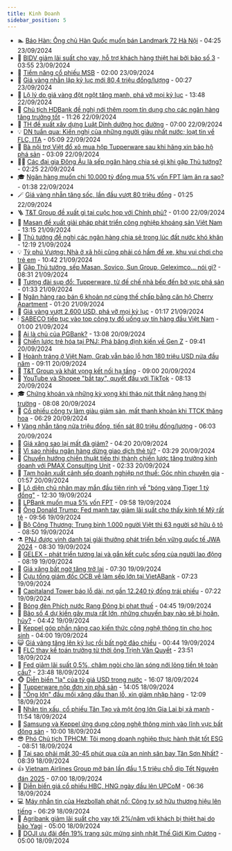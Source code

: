 ```yaml
---
title: Kinh Doanh
sidebar_position: 5
---
```


<!-- dantri-kinh-doanh:START -->
- 🏊 [Báo Hàn: Ông chủ Hàn Quốc muốn bán Landmark 72 Hà Nội](https://dantri.com.vn/kinh-doanh/bao-han-ong-chu-han-quoc-muon-ban-landmark-72-ha-noi-20240923111949059.htm) - 04:25 23/09/2024
- 🦆 [BIDV giảm lãi suất cho vay, hỗ trợ khách hàng thiệt hại bởi bão số 3](https://dantri.com.vn/kinh-doanh/bidv-giam-lai-suat-cho-vay-ho-tro-khach-hang-thiet-hai-boi-bao-so-3-20240923103632450.htm) - 03:55 23/09/2024
- 🦄 [Tiềm năng cổ phiếu MSB](https://dantri.com.vn/kinh-doanh/tiem-nang-co-phieu-msb-20240920214128399.htm) - 02:00 23/09/2024
- 🌝 [Giá vàng nhẫn lập kỷ lục mới 80,4 triệu đồng/lượng](https://dantri.com.vn/kinh-doanh/gia-vang-nhan-lap-ky-luc-moi-804-trieu-dongluong-20240923022113048.htm) - 00:27 23/09/2024
- 💃 [Lộ lý do giá vàng đột ngột tăng mạnh, phá vỡ mọi kỷ lục](https://dantri.com.vn/kinh-doanh/lo-ly-do-gia-vang-dot-ngot-tang-manh-pha-vo-moi-ky-luc-20240922192418837.htm) - 13:48 22/09/2024
- 🦏 [Chủ tịch HDBank đề nghị nới thêm room tín dụng cho các ngân hàng tăng trưởng tốt](https://dantri.com.vn/kinh-doanh/chu-tich-hdbank-de-nghi-noi-them-room-tin-dung-cho-cac-ngan-hang-tang-truong-tot-20240922181258574.htm) - 11:26 22/09/2024
- 🦩 [TH đề xuất xây dựng Luật Dinh dưỡng học đường](https://dantri.com.vn/kinh-doanh/th-de-xuat-xay-dung-luat-dinh-duong-hoc-duong-20240922092315211.htm) - 07:00 22/09/2024
- 💡 [DN tuần qua: Kiến nghị của những người giàu nhất nước; loạt tin về FLC, ITA](https://dantri.com.vn/kinh-doanh/dn-tuan-qua-kien-nghi-cua-nhung-nguoi-giau-nhat-nuoc-loat-tin-ve-flc-ita-20240922074706149.htm) - 05:09 22/09/2024
- 🌊 [Bà nội trợ Việt đổ xô mua hộp Tupperware sau khi hãng xin bảo hộ phá sản](https://dantri.com.vn/kinh-doanh/ba-noi-tro-viet-do-xo-mua-hop-tupperware-sau-khi-hang-xin-bao-ho-pha-san-20240921153842439.htm) - 03:09 22/09/2024
- 🧑‍💻 [Các đại gia Đông Âu là sếp ngân hàng chia sẻ gì khi gặp Thủ tướng?](https://dantri.com.vn/kinh-doanh/cac-dai-gia-dong-au-la-sep-ngan-hang-chia-se-gi-khi-gap-thu-tuong-20240921235854358.htm) - 02:25 22/09/2024
- 🎓 [Ngân hàng muốn chi 10.000 tỷ đồng mua 5% vốn FPT làm ăn ra sao?](https://dantri.com.vn/kinh-doanh/ngan-hang-muon-chi-10000-ty-dong-mua-5-von-fpt-lam-an-ra-sao-20240920211004374.htm) - 01:38 22/09/2024
- 🪄 [Giá vàng nhẫn tăng sốc, lần đầu vượt 80 triệu đồng](https://dantri.com.vn/kinh-doanh/gia-vang-nhan-tang-soc-lan-dau-vuot-80-trieu-dong-20240921222208354.htm) - 01:25 22/09/2024
- 🪜 [T&amp;T Group đề xuất gì tại cuộc họp với Chính phủ?](https://dantri.com.vn/kinh-doanh/tt-group-de-xuat-gi-tai-cuoc-hop-voi-chinh-phu-20240921214858262.htm) - 01:00 22/09/2024
- 🦄 [Masan đề xuất giải pháp phát triển công nghiệp khoáng sản Việt Nam](https://dantri.com.vn/kinh-doanh/masan-de-xuat-giai-phap-phat-trien-cong-nghiep-khoang-san-viet-nam-20240921195336264.htm) - 13:15 21/09/2024
- 💯 [Thủ tướng đề nghị các ngân hàng chia sẻ trong lúc đất nước khó khăn](https://dantri.com.vn/kinh-doanh/thu-tuong-de-nghi-cac-ngan-hang-chia-se-trong-luc-dat-nuoc-kho-khan-20240921191440204.htm) - 12:19 21/09/2024
- 💡 [Tỷ phú Vượng: Nhà ở xã hội cũng phải có hầm để xe, khu vui chơi cho trẻ em](https://dantri.com.vn/kinh-doanh/ty-phu-vuong-nha-o-xa-hoi-cung-phai-co-ham-de-xe-khu-vui-choi-cho-tre-em-20240921172157845.htm) - 10:42 21/09/2024
- 🧰 [Gặp Thủ tướng, sếp Masan, Sovico, Sun Group, Geleximco... nói gì?](https://dantri.com.vn/kinh-doanh/gap-thu-tuong-sep-masan-sovico-sun-group-geleximco-noi-gi-20240921132216882.htm) - 08:31 21/09/2024
- 🎊 [Tượng đài sụp đổ: Tupperware, từ đế chế nhà bếp đến bờ vực phá sản](https://dantri.com.vn/kinh-doanh/tuong-dai-sup-do-tupperware-tu-de-che-nha-bep-den-bo-vuc-pha-san-20240921020238138.htm) - 01:33 21/09/2024
- 🔭 [Ngân hàng rao bán 6 khoản nợ cùng thế chấp bằng căn hộ Cherry Apartment](https://dantri.com.vn/kinh-doanh/ngan-hang-rao-ban-6-khoan-no-cung-the-chap-bang-can-ho-cherry-apartment-20240920202154110.htm) - 01:20 21/09/2024
- 💼 [Giá vàng vượt 2.600 USD, phá vỡ mọi kỷ lục](https://dantri.com.vn/kinh-doanh/gia-vang-vuot-2600-usd-pha-vo-moi-ky-luc-20240921004033594.htm) - 01:17 21/09/2024
- 🕯 [SABECO tiếp tục vào top công ty đồ uống uy tín hàng đầu Việt Nam](https://dantri.com.vn/kinh-doanh/sabeco-tiep-tuc-vao-top-cong-ty-do-uong-uy-tin-hang-dau-viet-nam-20240920211744973.htm) - 01:00 21/09/2024
- 🫣 [Ai là chủ của PGBank?](https://dantri.com.vn/kinh-doanh/ai-la-chu-cua-pgbank-20240920094020347.htm) - 13:08 20/09/2024
- 🤠 [Chiến lược trẻ hóa tại PNJ: Phá băng định kiến về Gen Z](https://dantri.com.vn/kinh-doanh/chien-luoc-tre-hoa-tai-pnj-pha-bang-dinh-kien-ve-gen-z-20240920163434305.htm) - 09:41 20/09/2024
- 🌈 [Hoành tráng ở Việt Nam, Grab vẫn báo lỗ hơn 180 triệu USD nửa đầu năm](https://dantri.com.vn/kinh-doanh/hoanh-trang-o-viet-nam-grab-van-bao-lo-hon-180-trieu-usd-nua-dau-nam-20240918151710474.htm) - 09:11 20/09/2024
- 🦅 [T&amp;T Group và khát vọng kết nối hạ tầng](https://dantri.com.vn/kinh-doanh/tt-group-va-khat-vong-ket-noi-ha-tang-20240920120258602.htm) - 09:00 20/09/2024
- 🌁 [YouTube và Shopee &quot;bắt tay&quot;, quyết đấu với TikTok](https://dantri.com.vn/kinh-doanh/youtube-va-shopee-bat-tay-quyet-dau-voi-tiktok-20240920145108372.htm) - 08:13 20/09/2024
- 🎓 [Chứng khoán và những kỳ vọng khi tháo nút thắt nâng hạng thị trường](https://dantri.com.vn/kinh-doanh/chung-khoan-va-nhung-ky-vong-khi-thao-nut-that-nang-hang-thi-truong-20240920112929793.htm) - 08:08 20/09/2024
- 📝 [Cổ phiếu công ty làm giàu giảm sàn, mất thanh khoản khi TTCK thăng hoa](https://dantri.com.vn/kinh-doanh/co-phieu-cong-ty-lam-giau-giam-san-mat-thanh-khoan-khi-ttck-thang-hoa-20240920130456577.htm) - 06:29 20/09/2024
- 🕴 [Vàng nhẫn tăng nửa triệu đồng, tiến sát 80 triệu đồng/lượng](https://dantri.com.vn/kinh-doanh/vang-nhan-tang-nua-trieu-dong-tien-sat-80-trieu-dongluong-20240920071832991.htm) - 06:03 20/09/2024
- 🧰 [Giá xăng sao lại mất đà giảm?](https://dantri.com.vn/kinh-doanh/gia-xang-sao-lai-mat-da-giam-20240920100818247.htm) - 04:20 20/09/2024
- 🤖 [Vì sao nhiều ngân hàng dừng giao dịch thẻ từ?](https://dantri.com.vn/kinh-doanh/vi-sao-nhieu-ngan-hang-dung-giao-dich-the-tu-20240920075110891.htm) - 03:29 20/09/2024
- 🤠 [Chuyển hướng chiến thuật tiếp thị thành chiến lược tăng trưởng kinh doanh với PMAX Consulting Unit](https://dantri.com.vn/kinh-doanh/chuyen-huong-chien-thuat-tiep-thi-thanh-chien-luoc-tang-truong-kinh-doanh-voi-pmax-consulting-unit-20240920091553340.htm) - 02:33 20/09/2024
- 🌮 [Tạm hoãn xuất cảnh sếp doanh nghiệp nợ thuế: Góc nhìn chuyên gia](https://dantri.com.vn/kinh-doanh/tam-hoan-xuat-canh-sep-doanh-nghiep-no-thue-goc-nhin-chuyen-gia-20240919161558974.htm) - 01:57 20/09/2024
- 🦄 [Lộ diện chủ nhân may mắn đầu tiên rinh về &quot;bóng vàng Tiger 1 tỷ đồng&quot;](https://dantri.com.vn/kinh-doanh/lo-dien-chu-nhan-may-man-dau-tien-rinh-ve-bong-vang-tiger-1-ty-dong-20240919171342317.htm) - 12:30 19/09/2024
- 👺 [LPBank muốn mua 5% vốn FPT](https://dantri.com.vn/kinh-doanh/lpbank-muon-mua-5-von-fpt-20240919135448980.htm) - 09:58 19/09/2024
- 🤗 [Ông Donald Trump: Fed mạnh tay giảm lãi suất cho thấy kinh tế Mỹ rất tệ](https://dantri.com.vn/kinh-doanh/ong-donald-trump-fed-manh-tay-giam-lai-suat-cho-thay-kinh-te-my-rat-te-20240919162120597.htm) - 09:56 19/09/2024
- 💪 [Bộ Công Thương: Trung bình 1.000 người Việt thì 63 người sở hữu ô tô](https://dantri.com.vn/kinh-doanh/bo-cong-thuong-trung-binh-1000-nguoi-viet-thi-63-nguoi-so-huu-o-to-20240919153328285.htm) - 08:50 19/09/2024
- ⚗️ [PNJ được vinh danh tại giải thưởng phát triển bền vững quốc tế JWA 2024](https://dantri.com.vn/kinh-doanh/pnj-duoc-vinh-danh-tai-giai-thuong-phat-trien-ben-vung-quoc-te-jwa-2024-20240919152550271.htm) - 08:30 19/09/2024
- 🧠 [GELEX - phát triển tương lai và gắn kết cuộc sống của người lao động](https://dantri.com.vn/kinh-doanh/gelex-phat-trien-tuong-lai-va-gan-ket-cuoc-song-cua-nguoi-lao-dong-20240919151553520.htm) - 08:19 19/09/2024
- 🗽 [Giá xăng bất ngờ tăng trở lại](https://dantri.com.vn/kinh-doanh/gia-xang-bat-ngo-tang-tro-lai-20240919142910206.htm) - 07:30 19/09/2024
- 🫣 [Cựu tổng giám đốc OCB về làm sếp lớn tại VietABank](https://dantri.com.vn/kinh-doanh/cuu-tong-giam-doc-ocb-ve-lam-sep-lon-tai-vietabank-20240919123212674.htm) - 07:23 19/09/2024
- 🫣 [Capitaland Tower báo lỗ dài, nợ gần 12.240 tỷ đồng trái phiếu](https://dantri.com.vn/kinh-doanh/capitaland-tower-bao-lo-dai-no-gan-12240-ty-dong-trai-phieu-20240919092721071.htm) - 07:22 19/09/2024
- 🫣 [Bóng đèn Phích nước Rạng Đông bị phạt thuế](https://dantri.com.vn/kinh-doanh/bong-den-phich-nuoc-rang-dong-bi-phat-thue-20240919105528863.htm) - 04:45 19/09/2024
- 💂 [Bão số 4 dự kiến gây mưa rất lớn, những chuyến bay nào sẽ bị hoãn, hủy?](https://dantri.com.vn/kinh-doanh/bao-so-4-du-kien-gay-mua-rat-lon-nhung-chuyen-bay-nao-se-bi-hoan-huy-20240919112833901.htm) - 04:42 19/09/2024
- 💫 [Keppel góp phần nâng cao kiến thức công nghệ thông tin cho học sinh](https://dantri.com.vn/kinh-doanh/keppel-gop-phan-nang-cao-kien-thuc-cong-nghe-thong-tin-cho-hoc-sinh-20240919104201800.htm) - 04:00 19/09/2024
- 😺 [Giá vàng tăng lên kỷ lục rồi bất ngờ đảo chiều](https://dantri.com.vn/kinh-doanh/gia-vang-tang-len-ky-luc-roi-bat-ngo-dao-chieu-20240919000459727.htm) - 00:44 19/09/2024
- 🦆 [FLC thay kế toán trưởng từ thời ông Trịnh Văn Quyết](https://dantri.com.vn/kinh-doanh/flc-thay-ke-toan-truong-tu-thoi-ong-trinh-van-quyet-20240918165225222.htm) - 23:51 18/09/2024
- 👀 [Fed giảm lãi suất 0,5%, châm ngòi cho làn sóng nới lỏng tiền tệ toàn cầu?](https://dantri.com.vn/kinh-doanh/fed-giam-lai-suat-05-cham-ngoi-cho-lan-song-noi-long-tien-te-toan-cau-20240919020609470.htm) - 23:48 18/09/2024
- 🐵 [Diễn biến &quot;lạ&quot; của tỷ giá USD trong nước](https://dantri.com.vn/kinh-doanh/dien-bien-la-cua-ty-gia-usd-trong-nuoc-20240918124338347.htm) - 16:07 18/09/2024
- 🤖 [Tupperware nộp đơn xin phá sản](https://dantri.com.vn/kinh-doanh/tupperware-nop-don-xin-pha-san-20240918200523741.htm) - 14:05 18/09/2024
- 💂 [&quot;Ông lớn&quot; đầu mối xăng dầu than lỗ, xin giảm nhập hàng](https://dantri.com.vn/kinh-doanh/ong-lon-dau-moi-xang-dau-than-lo-xin-giam-nhap-hang-20240918171019988.htm) - 12:09 18/09/2024
- 🦆 [Nhận tin xấu, cổ phiếu Tân Tạo và một ông lớn Gia Lai bị xả mạnh](https://dantri.com.vn/kinh-doanh/nhan-tin-xau-co-phieu-tan-tao-va-mot-ong-lon-gia-lai-bi-xa-manh-20240918174634863.htm) - 11:54 18/09/2024
- 🦅 [Samsung và Keppel ứng dụng công nghệ thông minh vào lĩnh vực bất động sản](https://dantri.com.vn/kinh-doanh/samsung-va-keppel-ung-dung-cong-nghe-thong-minh-vao-linh-vuc-bat-dong-san-20240918162125804.htm) - 10:00 18/09/2024
- 😎 [Phó Chủ tịch TPHCM: Tôi mong doanh nghiệp thực hành thật tốt ESG](https://dantri.com.vn/kinh-doanh/pho-chu-tich-tphcm-toi-mong-doanh-nghiep-thuc-hanh-that-tot-esg-20240918145335403.htm) - 08:51 18/09/2024
- 🐎 [Tại sao phải mất 30-45 phút qua cửa an ninh sân bay Tân Sơn Nhất?](https://dantri.com.vn/kinh-doanh/tai-sao-phai-mat-30-45-phut-qua-cua-an-ninh-san-bay-tan-son-nhat-20240918142525465.htm) - 08:39 18/09/2024
- 👍 [Vietnam Airlines Group mở bán lần đầu 1,5 triệu chỗ dịp Tết Nguyên đán 2025](https://dantri.com.vn/kinh-doanh/vietnam-airlines-group-mo-ban-lan-dau-15-trieu-cho-dip-tet-nguyen-dan-2025-20240918115904731.htm) - 07:00 18/09/2024
- 🦒 [Diễn biến giá cổ phiếu HBC, HNG ngày đầu lên UPCoM](https://dantri.com.vn/kinh-doanh/dien-bien-gia-co-phieu-hbc-hng-ngay-dau-len-upcom-20240918131631993.htm) - 06:36 18/09/2024
- 💻 [Máy nhắn tin của Hezbollah phát nổ: Công ty sở hữu thương hiệu lên tiếng](https://dantri.com.vn/kinh-doanh/may-nhan-tin-cua-hezbollah-phat-no-cong-ty-so-huu-thuong-hieu-len-tieng-20240918124008117.htm) - 06:29 18/09/2024
- 👺 [Agribank giảm lãi suất cho vay tới 2%/năm với khách bị thiệt hại do bão Yagi](https://dantri.com.vn/kinh-doanh/agribank-giam-lai-suat-cho-vay-toi-2nam-voi-khach-bi-thiet-hai-do-bao-yagi-20240918111917833.htm) - 05:00 18/09/2024
- 🧐 [DOJI ưu đãi đến 19% trang sức mừng sinh nhật Thế Giới Kim Cương](https://dantri.com.vn/kinh-doanh/doji-uu-dai-den-19-trang-suc-mung-sinh-nhat-the-gioi-kim-cuong-20240918115312657.htm) - 05:00 18/09/2024<!-- dantri-kinh-doanh:END -->
